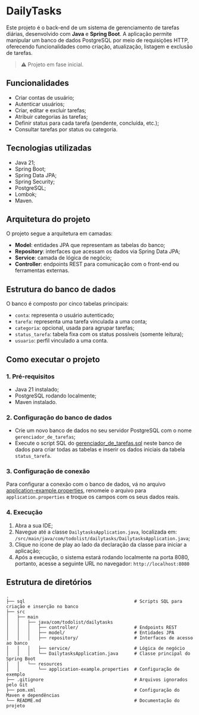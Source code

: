 # DailyTasks

Este projeto é o back-end de um sistema de gerenciamento de tarefas diárias, desenvolvido com **Java** e **Spring Boot**. A aplicação permite manipular um banco de dados PostgreSQL por meio de requisições HTTP, oferecendo funcionalidades como criação, atualização, listagem e exclusão de tarefas.

> ⚠️ Projeto em fase inicial.

## Funcionalidades

- Criar contas de usuário;
- Autenticar usuários;
- Criar, editar e excluir tarefas;
- Atribuir categorias às tarefas;
- Definir status para cada tarefa (pendente, concluída, etc.);
- Consultar tarefas por status ou categoria.

## Tecnologias utilizadas

- Java 21;
- Spring Boot;
- Spring Data JPA;
- Spring Security;
- PostgreSQL;
- Lombok;
- Maven.

## Arquitetura do projeto

O projeto segue a arquitetura em camadas:

- **Model**: entidades JPA que representam as tabelas do banco;
- **Repository**: interfaces que acessam os dados via Spring Data JPA;
- **Service**: camada de lógica de negócio;
- **Controller**: endpoints REST para comunicação com o front-end ou ferramentas externas.

## Estrutura do banco de dados

O banco é composto por cinco tabelas principais:

- `conta`: representa o usuário autenticado;
- `tarefa`: representa uma tarefa vinculada a uma conta;
- `categoria`: opcional, usada para agrupar tarefas;
- `status_tarefa`: tabela fixa com os status possíveis (somente leitura);
- `usuario`: perfil vinculado a uma conta.

## Como executar o projeto

### 1. Pré-requisitos

- Java 21 instalado;
- PostgreSQL rodando localmente;
- Maven instalado.

### 2. Configuração do banco de dados

- Crie um novo banco de dados no seu servidor PostgreSQL com o nome `gerenciador_de_tarefas`;
- Execute o script SQL do [gerenciador_de_tarefas.sql](/sql/gerenciador_de_tarefas.sql) neste banco de dados para criar todas as tabelas e inserir os dados iniciais da tabela `status_tarefa`.

### 3. Configuração de conexão

Para configurar a conexão com o banco de dados, vá no arquivo [application-example.properties](/src/main/resources/application-example.properties), renomeie o arquivo para `application.properties` e troque os campos com os seus dados reais.

### 4. Execução

1. Abra a sua IDE;
2. Navegue até a classe `DailytasksApplication.java`, localizada em: `/src/main/java/com/todolist/dailytasks/DailytasksApplication.java`;
3. Clique no ícone de play ao lado da declaração da classe para iniciar a aplicação;
4. Após a execução, o sistema estará rodando localmente na porta 8080, portanto, acesse a seguinte URL no navegador: `http://localhost:8080`

## Estrutura de diretórios
```
.
├── sql                                         # Scripts SQL para criação e inserção no banco
├── src
│   ├── main
│   │   ├── java/com/todolist/dailytasks
│   │   │   ├── controller/                     # Endpoints REST
│   │   │   ├── model/                          # Entidades JPA
│   │   │   ├── repository/                     # Interfaces de acesso ao banco
│   │   │   ├── service/                        # Lógica de negócio
│   │   │   └── DailytasksApplication.java      # Classe principal do Spring Boot
│   │   └── resources
│   │       └── application-example.properties  # Configuração de exemplo
├── .gitignore                                  # Arquivos ignorados pelo Git
├── pom.xml                                     # Configuração do Maven e dependências
└── README.md                                   # Documentação do projeto
```